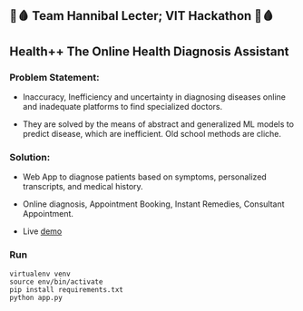 ## 💉🩸 Team Hannibal Lecter; VIT Hackathon 💉🩸

## Health++ The Online Health Diagnosis Assistant

### Problem Statement:

* Inaccuracy, Inefficiency and uncertainty in diagnosing diseases online and inadequate platforms to find specialized doctors.

* They are solved by the means of abstract and generalized ML models to predict disease, which are inefficient. Old school methods are cliche.

### Solution:

* Web App to diagnose patients based on symptoms, personalized transcripts, and medical history. 

* Online diagnosis, Appointment Booking, Instant Remedies, Consultant Appointment.

* Live [demo](http://bit.ly/teamhanniballecter)

### Run

```virtualenv venv``` \
```source env/bin/activate``` \
```pip install requirements.txt``` \
```python app.py```



